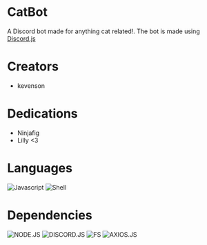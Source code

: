 # CatBot
A Discord bot made for anything cat related!. The bot is made using [Discord.js](https://discord.js.org/#/)

# Creators
* kevenson

# Dedications
* Ninjafig
* Lilly <3

# Languages
![Javascript](https://img.shields.io/badge/Javascript-323330?style=for-the-badge&logo=javascript)
![Shell](https://img.shields.io/badge/shell-323330?style=for-the-badge&logo=Shell)

# Dependencies
![NODE.JS](https://img.shields.io/badge/NODE-JS-darkgreen?style=for-the-badge&logo=node.js)
![DISCORD.JS](https://img.shields.io/badge/discord-js-informational?style=for-the-badge&logo=discord)
![FS](https://img.shields.io/badge/FS-JS-yellow?style=for-the-badge&logo=javascript)
![AXIOS.JS](https://img.shields.io/badge/AXIOS-JS-yellow?style=for-the-badge&logo=javascript)